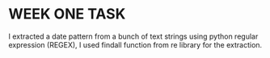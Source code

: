 # WEEK ONE TASK
I extracted a date pattern from a bunch of text strings using python regular expression (REGEX), I used findall function from re library for the extraction. 
